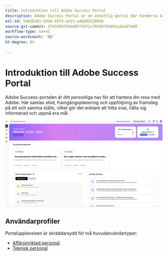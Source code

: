```yaml
---
title: Introduktion till Adobe Success Portal
description: Adobe Success Portal är en enhetlig portal där kunderna kan skicka in ärenden, visa biljettstatus, få tillgång till support och planera verktyg.
exl-id: 546db101-b9d4-43f4-a513-a46b955280de
source-git-commit: 37437897b5bd9572972c70280793891a1bad7a08
workflow-type: tm+mt
source-wordcount: '88'
ht-degree: 0%

---
```


# Introduktion till Adobe Success Portal

Adobe Success-portalen är ditt personliga nav för att hantera din resa med Adobe. Här samlas stöd, framgångsplanering och uppföljning av framsteg på ett och samma ställe, vilket gör det enklare att hitta svar, hålla sig informerad och uppnå era mål.

![adobe-success-portal-hompage](/help/adobe-success-portal/assets/overview-and-business-persona-overview.png)

## Användarprofiler

Portalupplevelsen är skräddarsydd för två huvudanvändartyper:

* [Affärsinriktad personal](/help/adobe-success-portal/business-persona/key-functionalities-for-business-persona.md)
* [Teknisk personal](/help/adobe-success-portal/technical-persona/key-functionalities-for-technical-persona.md)
